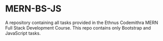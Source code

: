 # MERN-BS-JS
A repository containing all tasks provided in the Ethnus Codemithra MERN Full Stack Development Course. This repo contains only Bootstrap and JavaScript tasks.
